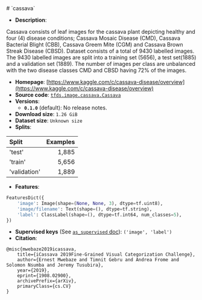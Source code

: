 <div itemscope itemtype="http://schema.org/Dataset">
  <div itemscope itemprop="includedInDataCatalog" itemtype="http://schema.org/DataCatalog">
    <meta itemprop="name" content="TensorFlow Datasets" />
  </div>
  <meta itemprop="name" content="cassava" />
  <meta itemprop="description" content="Cassava consists of leaf images for the cassava plant depicting healthy and&#10;four (4) disease conditions; Cassava Mosaic Disease (CMD), Cassava Bacterial&#10;Blight (CBB), Cassava Greem Mite (CGM) and Cassava Brown Streak Disease (CBSD).&#10;Dataset consists of a total of 9430 labelled images.&#10;The 9430 labelled images are split into a training set (5656), a test set(1885)&#10;and a validation set (1889). The number of images per class are unbalanced with&#10;the two disease classes CMD and CBSD having 72% of the images.&#10;&#10;&#10;To use this dataset:&#10;&#10;```python&#10;import tensorflow_datasets as tfds&#10;&#10;ds = tfds.load(&#x27;cassava&#x27;, split=&#x27;train&#x27;)&#10;for ex in ds.take(4):&#10;  print(ex)&#10;```&#10;&#10;See [the guide](https://www.tensorflow.org/datasets/overview) for more&#10;informations on [tensorflow_datasets](https://www.tensorflow.org/datasets).&#10;&#10;" />
  <meta itemprop="url" content="https://www.tensorflow.org/datasets/catalog/cassava" />
  <meta itemprop="sameAs" content="https://www.kaggle.com/c/cassava-disease/overview" />
  <meta itemprop="citation" content="@misc{mwebaze2019icassava,&#10;    title={iCassava 2019Fine-Grained Visual Categorization Challenge},&#10;    author={Ernest Mwebaze and Timnit Gebru and Andrea Frome and Solomon Nsumba and Jeremy Tusubira},&#10;    year={2019},&#10;    eprint={1908.02900},&#10;    archivePrefix={arXiv},&#10;    primaryClass={cs.CV}&#10;}&#10;" />
</div>
# `cassava`

*   **Description**:

Cassava consists of leaf images for the cassava plant depicting healthy and four
(4) disease conditions; Cassava Mosaic Disease (CMD), Cassava Bacterial Blight
(CBB), Cassava Greem Mite (CGM) and Cassava Brown Streak Disease (CBSD). Dataset
consists of a total of 9430 labelled images. The 9430 labelled images are split
into a training set (5656), a test set(1885) and a validation set (1889). The
number of images per class are unbalanced with the two disease classes CMD and
CBSD having 72% of the images.

*   **Homepage**:
    [https://www.kaggle.com/c/cassava-disease/overview](https://www.kaggle.com/c/cassava-disease/overview)
*   **Source code**:
    [`tfds.image.cassava.Cassava`](https://github.com/tensorflow/datasets/tree/master/tensorflow_datasets/image/cassava.py)
*   **Versions**:
    *   **`0.1.0`** (default): No release notes.
*   **Download size**: `1.26 GiB`
*   **Dataset size**: `Unknown size`
*   **Splits**:

Split        | Examples
:----------- | -------:
'test'       | 1,885
'train'      | 5,656
'validation' | 1,889

*   **Features**:

```python
FeaturesDict({
    'image': Image(shape=(None, None, 3), dtype=tf.uint8),
    'image/filename': Text(shape=(), dtype=tf.string),
    'label': ClassLabel(shape=(), dtype=tf.int64, num_classes=5),
})
```

*   **Supervised keys** (See
    [`as_supervised` doc](https://www.tensorflow.org/datasets/api_docs/python/tfds/load)):
    `('image', 'label')`
*   **Citation**:

```
@misc{mwebaze2019icassava,
    title={iCassava 2019Fine-Grained Visual Categorization Challenge},
    author={Ernest Mwebaze and Timnit Gebru and Andrea Frome and Solomon Nsumba and Jeremy Tusubira},
    year={2019},
    eprint={1908.02900},
    archivePrefix={arXiv},
    primaryClass={cs.CV}
}
```
